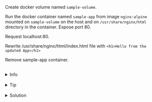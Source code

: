 
Create docker volume named `sample-volume`.

Run the docker container named `sample-app` from image `nginx:alpine` 
mounted on `sample-volume` on the host and on `/usr/share/nginx/html` directory in the container.
Expose port 80.

Request localhost:80.

Rewrite /usr/share/nginx/html/index.html file with `<h1>Hello from the updated App</h1>`

Remove sample-app container.

<br>
<details><summary>Info</summary>
<br>

```plain
Docs - https://docs.docker.com/storage/volumes/

Use `docker volume --help` - to see how to work with volumes.
```

</details>

<br>
<details><summary>Tip</summary>
<br>

```plain
Use --mount flag when running the container to be more explicit (it's a recommended way according to the documentation).

Or use -v flag for a more concise command.
```

</details>


<br>
<details><summary>Solution</summary>
<br>

<br>

Create volume:

<br>

```plain
docker volume create sample-volume
```{{exec}}


<br>

Run the container with the mounted directory:

<br>

```plain
docker run -d -p 80:80 --mount type=volume,src=sample-volume,target=/usr/share/nginx/html --name sample-app nginx:alpine
```{{exec}}

<br>

Request localhost:80:

<br>

```plain
curl localhost:80
```{{exec}}

<br>

Rewrite index.html file:

<br>

```plain

docker exec app echo "<h1>Hello from the updated App</h1>" > /usr/share/nginx/index.html

```

<br>

Remove the `sample-app` container:

<br>

```plain
docker rm -f sample-app
Or
docker stop sample app && docker rm sample-app
```{{copy}}